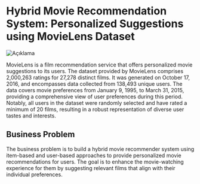 # Hybrid Movie Recommendation System: Personalized Suggestions using MovieLens Dataset

![Açıklama](https://e00-marca.uecdn.es/assets/multimedia/imagenes/2020/05/09/15890460739088.jpg)

MovieLens is a film recommendation service that offers personalized movie suggestions to its users. The dataset provided by MovieLens comprises 2,000,263 ratings for 27,278 distinct films. It was generated on October 17, 2016, and encompasses data collected from 138,493 unique users. The data covers movie preferences from January 9, 1995, to March 31, 2015, providing a comprehensive view of user preferences during this period. Notably, all users in the dataset were randomly selected and have rated a minimum of 20 films, resulting in a robust representation of diverse user tastes and interests.

## Business Problem
The business problem is to build a hybrid movie recommender system using item-based and user-based approaches to provide personalized movie recommendations for users. The goal is to enhance the movie-watching experience for them by suggesting relevant films that align with their individual preferences.

